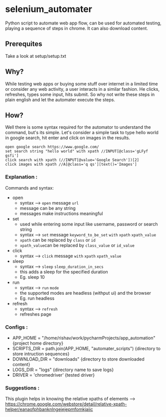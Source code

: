 # selenium_automater
Python script to automate web app flow, can be used for automated testing, playing a sequence of steps in chrome. It can also download content.

## Prerequites
Take a look at setup/setup.txt

## Why?
While testing web apps or buying some stuff over internet in a limited time or consider any web activity, a user interacts in a similar fashion. He clicks, refreshes, types some input, hits submit. So why not write these steps in plain english and let the automater execute the steps.

## How?
Well there is some syntax required for the automator to understand the command, but's its simple.
Let's consider a simple task to type hello world in google search, hit enter and click on images in the results.

```
open google search https://www.google.com/
set search string "hello world" with xpath //INPUT[@class='gLFyf gsfi']
click search with xpath (//INPUT[@value='Google Search'])[2]
click images with xpath //A[@class='q qs'][text()='Images']
```

### Explanation : 

Commands and syntax:
  - open 
    - syntax --> `open` message `url`
    - message can be any string
    - messages make instructions meaningful
  - set 
    - used while entering some input like username, password or search string
    - syntax --> `set` message `keyword_to_be_set` `with` `xpath` `xpath_value`
    - `xpath` can be replaced by `class` or `id`
    - `xpath_value`can be replaced by `class_value` or `id_value`
  - click
    - syntax --> `click` message `with` `xpath` `xpath_value`
  - sleep 
    - syntax --> `sleep` `sleep_duration_in_secs`
    - this adds a sleep for the specified duration
    - Eg. sleep 10
  - run
    - syntax --> `run` `mode`
    - the supported modes are headless (withput ui) and the browser
    - Eg. run headless
  - refresh
    - syntax --> `refresh`
    - refreshes page
    
### Configs :

  - APP_HOME = "/home/rishav/work/pycharmProjects/app_automation" {project home directory}
  - SCRIPTS_DIR = path.join(APP_HOME, "automater_scripts") {directory to store intruction sequences}
  - DOWNLOAD_DIR = "downloads" {directory to store downloaded content}
  - LOGS_DIR = "logs" {directory name to save logs}
  - DRIVER = 'chromedriver' {tested driver}


### Suggestions :
This plugin helps in knowing the relative xpaths of elements --> https://chrome.google.com/webstore/detail/relative-xpath-helper/eanaofphbanknlngejejepmfomkjaiic

    
      
    
   




